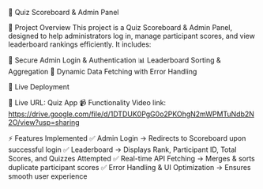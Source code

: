 📌 Quiz Scoreboard & Admin Panel

📖 Project Overview This project is a Quiz Scoreboard & Admin Panel, designed to help administrators log in, manage participant scores, and view leaderboard rankings efficiently. It includes:

🔐 Secure Admin Login & Authentication 📊 Leaderboard Sorting & Aggregation 🔄 Dynamic Data Fetching with Error Handling

🚀 Live Deployment

🔗 Live URL: Quiz App  📹 Functionality Video link: https://drive.google.com/file/d/1DTDUK0PgG0o2PKOhgN2mWPMTuNdb2N2O/view?usp=sharing

⚡ Features Implemented ✅ Admin Login → Redirects to Scoreboard upon successful login ✅ Leaderboard → Displays Rank, Participant ID, Total Scores, and Quizzes Attempted ✅ Real-time API Fetching → Merges & sorts duplicate participant scores ✅ Error Handling & UI Optimization → Ensures smooth user experience

